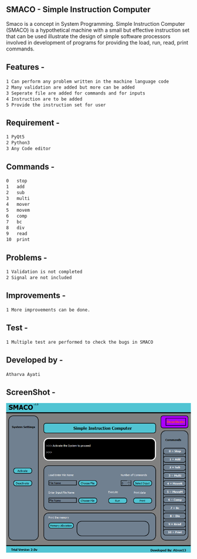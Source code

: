 ## SMACO - Simple Instruction Computer

Smaco is a concept in System Programming.
Simple Instruction Computer (SMACO) is a hypothetical machine with a small but effective instruction set that can be used illustrate the design of simple software processors involved in development of programs for providing the load, run, read, print commands.

## Features -

	1 Can perform any problem written in the machine language code
	2 Many validation are added but more can be added
	3 Seperate file are added for commands and for inputs
	4 Instruction are to be added
	5 Provide the instruction set for user

## Requirement -

	1 PyQt5
	2 Python3
	3 Any Code editor
	
## Commands -

	0	stop
	1	add
	2	sub
	3	multi
	4	mover
	5	movem
	6	comp
	7	bc
	8	div
	9	read
	10	print

## Problems -

	1 Validation is not completed
	2 Signal are not included

## Improvements -

	1 More improvements can be done.

## Test -

	1 Multiple test are performed to check the bugs in SMACO

## Developed by - 
	Atharva Ayati

## ScreenShot -
<p align="center">
<img src='image/screenshot.png'/>
</p>
